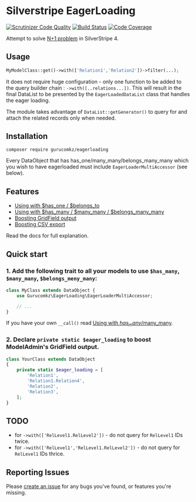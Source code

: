 # Silverstripe EagerLoading
[![Scrutinizer Code Quality](https://scrutinizer-ci.com/g/gurucomkz/silverstripe-eagerloading/badges/quality-score.png?b=master)](https://scrutinizer-ci.com/g/gurucomkz/silverstripe-eagerloading/?branch=master)
[![Build Status](https://scrutinizer-ci.com/g/gurucomkz/silverstripe-eagerloading/badges/build.png?b=master)](https://scrutinizer-ci.com/g/gurucomkz/silverstripe-eagerloading/build-status/master)
[![Code Coverage](https://scrutinizer-ci.com/g/gurucomkz/silverstripe-eagerloading/badges/coverage.png?b=master)](https://scrutinizer-ci.com/g/gurucomkz/silverstripe-eagerloading/?branch=master)

Attempt to solve [N+1 problem](https://stackoverflow.com/questions/97197/what-is-the-n1-selects-problem-in-orm-object-relational-mapping) in SilverStripe 4.

## Usage
```php
MyModelClass::get()->with(['Relation1','Relation2'])->filter(...);
```

It does not require huge configuration - only one function to be added to the query builder chain : `->with([..relations...])`.
This will result in the final DataList to be presented by the `EagerLoadedDataList` class that handles the eager loading.

The module takes advantage of `DataList::getGenerator()` to query for and attach the related records only when needed.

## Installation
```
composer require gurucomkz/eagerloading
```
Every DataObject that has has_one/many_many/belongs_many_many which you wish to have eagerloaded must include `EagerLoaderMultiAccessor` (see below).
## Features

* [Using with $has_one / $belongs_to](docs/en/Using_With_HasOne.md)
* [Using with $has_many / $many_many / $belongs_many_many](docs/en/Using_With_HasMany.md)
* [Boosting GridField output](docs/en/Boosting_GridField.md)
* [Boosting CSV export](docs/en/Boosting_CSV_Export.md)

Read the docs for full explanation.
## Quick start

### 1. Add the following trait to all your models to use `$has_many`, `$many_many`, `$belongs_meny_many`:
```php
class MyClass extends DataObject {
    use Gurucomkz\EagerLoading\EagerLoaderMultiAccessor;

    // ...
}
```

If you have your own `__call()` read [Using with $has_many/$many_many](docs/en/Using_With_HasMany.md).

### 2. Declare `private static $eager_loading` to boost ModelAdmin's GridField output.

```php
class YourClass extends DataObject
{
    private static $eager_loading = [
        'Relation1',
        'Relation1.Relation4',
        'Relation2',
        'Relation3',
    ];
}
```
## TODO
* for `->with(['RelLevel1.RelLevel2'])` - do not query for `RelLevel1` IDs twice.
* for `->with(['RelLevel1','RelLevel1.RelLevel2'])` - do not query for `RelLevel1` IDs thrice.

## Reporting Issues
Please [create an issue](https://github.com/gurucomkz/silverstripe-eagerloading/issues) for any bugs you've found, or features you're missing.
